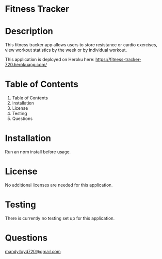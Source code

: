 # Fitness Tracker

# Description
This fitness tracker app allows users to store resistance or cardio exercises, view workout statistics by the week or by individual workout.

This application is deployed on Heroku here: https://fitness-tracker-720.herokuapp.com/

# Table of Contents
1. Table of Contents
2. Installation
3. License
4. Testing
5. Questions

# Installation
Run an npm install before usage.

# License
No additional licenses are needed for this application.


# Testing
There is currently no testing set up for this application.


# Questions
mandylloyd720@gmail.com
